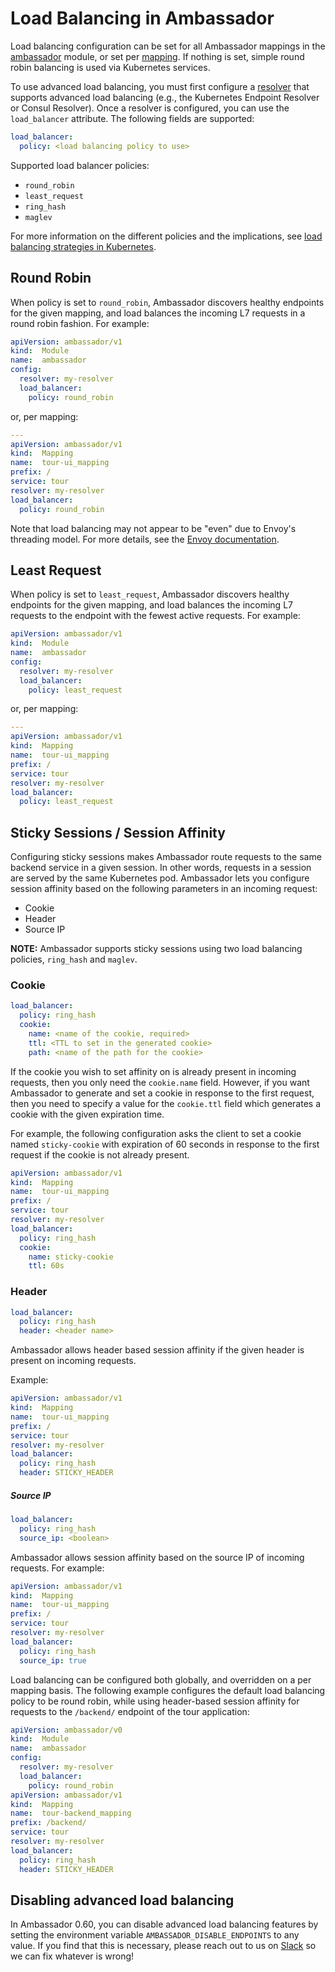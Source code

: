 # Load Balancing in Ambassador

Load balancing configuration can be set for all Ambassador mappings in the [ambassador](/reference/core/ambassador) module, or set per [mapping](https://www.getambassador.io/reference/mappings#configuring-mappings). If nothing is set, simple round robin balancing is used via Kubernetes services.

To use advanced load balancing, you must first configure a [resolver](/reference/core/resolvers) that supports advanced load balancing (e.g., the Kubernetes Endpoint Resolver or Consul Resolver). Once a resolver is configured, you can use the `load_balancer` attribute. The following fields are supported:

```yaml
load_balancer:
  policy: <load balancing policy to use>
```

Supported load balancer policies:
- `round_robin`
- `least_request`
- `ring_hash`
- `maglev`

For more information on the different policies and the implications, see [load balancing strategies in Kubernetes](https://blog.getambassador.io/load-balancing-strategies-in-kubernetes-l4-round-robin-l7-round-robin-ring-hash-and-more-6a5b81595d6c?source=collection_home---4------0---------------------).

## Round Robin
When policy is set to `round_robin`, Ambassador discovers healthy endpoints for the given mapping, and load balances the incoming L7 requests in a round robin fashion. For example:

```yaml
apiVersion: ambassador/v1
kind:  Module
name:  ambassador
config:
  resolver: my-resolver
  load_balancer:
    policy: round_robin
```

or, per mapping:

```yaml
---
apiVersion: ambassador/v1
kind:  Mapping
name:  tour-ui_mapping
prefix: /
service: tour
resolver: my-resolver
load_balancer:
  policy: round_robin
```

Note that load balancing may not appear to be "even" due to Envoy's threading model. For more details, see the [Envoy documentation](https://www.envoyproxy.io/docs/envoy/latest/faq/concurrency_lb).

## Least Request
When policy is set to `least_request`, Ambassador discovers healthy endpoints for the given mapping, and load balances the incoming L7 requests to the endpoint with the fewest active requests. For example:

```yaml
apiVersion: ambassador/v1
kind:  Module
name:  ambassador
config:
  resolver: my-resolver
  load_balancer:
    policy: least_request
```

or, per mapping:

```yaml
---
apiVersion: ambassador/v1
kind:  Mapping
name:  tour-ui_mapping
prefix: /
service: tour
resolver: my-resolver
load_balancer:
  policy: least_request
```

## Sticky Sessions / Session Affinity
Configuring sticky sessions makes Ambassador route requests to the same backend service in a given session. In other words, requests in a session are served by the same Kubernetes pod. Ambassador lets you configure session affinity based on the following parameters in an incoming request:

- Cookie
- Header
- Source IP

**NOTE:** Ambassador supports sticky sessions using two load balancing policies, `ring_hash` and `maglev`.


### Cookie
```yaml
load_balancer:
  policy: ring_hash
  cookie:
    name: <name of the cookie, required>
    ttl: <TTL to set in the generated cookie>
    path: <name of the path for the cookie>
```

If the cookie you wish to set affinity on is already present in incoming requests, then you only need the `cookie.name` field. However, if you want Ambassador to generate and set a cookie in response to the first request, then you need to specify a value for the `cookie.ttl` field which generates a cookie with the given expiration time.

For example, the following configuration asks the client to set a cookie named `sticky-cookie` with expiration of 60 seconds in response to the first request if the cookie is not already present.

```yaml
apiVersion: ambassador/v1
kind:  Mapping
name:  tour-ui_mapping
prefix: /
service: tour
resolver: my-resolver
load_balancer:
  policy: ring_hash
  cookie:
    name: sticky-cookie
    ttl: 60s
```

### Header
```yaml
load_balancer:
  policy: ring_hash
  header: <header name>
```

Ambassador allows header based session affinity if the given header is present on incoming requests.

Example:
```yaml
apiVersion: ambassador/v1
kind:  Mapping
name:  tour-ui_mapping
prefix: /
service: tour
resolver: my-resolver
load_balancer:
  policy: ring_hash
  header: STICKY_HEADER
```

##### Source IP
```yaml
load_balancer:
  policy: ring_hash
  source_ip: <boolean>
```

Ambassador allows session affinity based on the source IP of incoming requests. For example:

```yaml
apiVersion: ambassador/v1
kind:  Mapping
name:  tour-ui_mapping
prefix: /
service: tour
resolver: my-resolver
load_balancer:
  policy: ring_hash
  source_ip: true
```

Load balancing can be configured both globally, and overridden on a per mapping basis. The following example configures the default load balancing policy to be round robin, while using header-based session affinity for requests to the `/backend/` endpoint of the tour application:

```yaml
apiVersion: ambassador/v0
kind:  Module
name:  ambassador
config:
  resolver: my-resolver
  load_balancer:
    policy: round_robin
apiVersion: ambassador/v1
kind:  Mapping
name:  tour-backend_mapping
prefix: /backend/
service: tour
resolver: my-resolver
load_balancer:
  policy: ring_hash
  header: STICKY_HEADER
```

## Disabling advanced load balancing

In Ambassador 0.60, you can disable advanced load balancing features by setting the environment variable `AMBASSADOR_DISABLE_ENDPOINTS` to any value. If you find that this is necessary, please reach out to us on [Slack](https://d6e.co/slack) so we can fix whatever is wrong!

